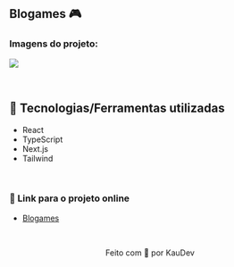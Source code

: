 ## Blogames 🎮

### Imagens do projeto:
<img src="https://github.com/kauanidev/blogames/assets/100402549/d735b2b8-8cd8-4009-adf9-fb0bd6226c2b" align="center" />


&nbsp;

## 💜 Tecnologias/Ferramentas utilizadas

* React
* TypeScript
* Next.js
* Tailwind

&nbsp;

### 💜 Link para o projeto online
* [Blogames](https://blogames.vercel.app/)

&nbsp;

<p align="center">Feito com 💜 por KauDev</p>
